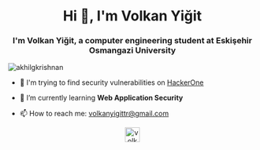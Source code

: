 <h1 align="center">Hi 👋, I'm Volkan Yiğit</h1>
<h3 align="center">I'm Volkan Yiğit, a computer engineering student at Eskişehir Osmangazi University</h3>

<p align="left"> <img src="https://komarev.com/ghpvc/?username=vlknygt" alt="akhilgkrishnan" /> </p>

- 🔭 I'm trying to find security vulnerabilities on [HackerOne](https://hackerone.com/4nt1)

- 🌱 I’m currently learning **Web Application Security**

- 📫 How to reach me: volkanyigittr@gmail.com

<p align="center">
<!--<a href="https://twitter.com/4nt1v3n0m" target="blank"><img align="center" src="https://cdn.jsdelivr.net/npm/simple-icons@3.0.1/icons/twitter.svg" alt="4nt1v3n0m" height="30" width="30" /></a>-->
<a href="https://linkedin.com/in/volkanyigitt" target="blank"><img align="center" src="https://cdn.jsdelivr.net/npm/simple-icons@3.0.1/icons/linkedin.svg" alt="volkanyigitt" height="30" width="30" /></a>
</p>

<!--### Hi there 👋-->

<!--
**vlknygt/vlknygt** is a ✨ _special_ ✨ repository because its `README.md` (this file) appears on your GitHub profile.

Here are some ideas to get you started:

- 🔭 I’m currently working on ...
- 🌱 I’m currently learning ...
- 👯 I’m looking to collaborate on ...
- 🤔 I’m looking for help with ...
- 💬 Ask me about ...
- 📫 How to reach me: ...
- 😄 Pronouns: ...
- ⚡ Fun fact: ...
-->
